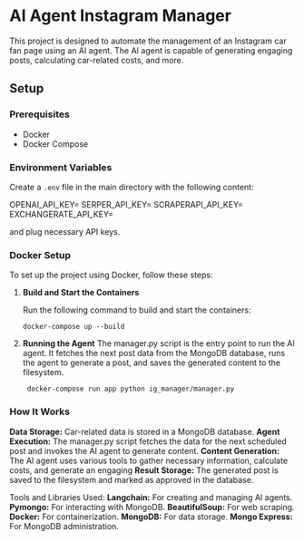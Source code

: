 # AI Agent Instagram Manager

This project is designed to automate the management of an Instagram car fan page using an AI agent. The AI agent is capable of generating engaging posts, calculating car-related costs, and more.

## Setup

### Prerequisites

- Docker
- Docker Compose

### Environment Variables

Create a `.env` file in the main directory with the following content:

OPENAI_API_KEY=
SERPER_API_KEY=
SCRAPERAPI_API_KEY=
EXCHANGERATE_API_KEY=

and plug necessary API keys.

### Docker Setup

To set up the project using Docker, follow these steps:

1. **Build and Start the Containers**

   Run the following command to build and start the containers:

   ```
   docker-compose up --build
   ```
2. **Running the Agent**
   The manager.py script is the entry point to run the AI agent. It fetches the next post data from the MongoDB database, runs the agent to generate a post, and saves the generated content to the filesystem.

   ```
    docker-compose run app python ig_manager/manager.py
   ```

### How It Works

**Data Storage:** Car-related data is stored in a MongoDB database.
**Agent Execution:** The manager.py script fetches the data for the next scheduled post and invokes the AI agent to generate content.
**Content Generation:** The AI agent uses various tools to gather necessary information, calculate costs, and generate an engaging 
**Result Storage:** The generated post is saved to the filesystem and marked as approved in the database.

Tools and Libraries Used:
    **Langchain:** For creating and managing AI agents.
    **Pymongo:** For interacting with MongoDB.
    **BeautifulSoup:** For web scraping.
    **Docker:** For containerization.
    **MongoDB:** For data storage.
    **Mongo Express:** For MongoDB administration.
